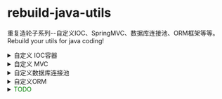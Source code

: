 # rebuild-java-utils
重复造轮子系列--自定义IOC、SpringMVC、数据库连接池、ORM框架等等。Rebuild your utils for java coding!

<details>
  <summary> 自定义 IOC容器 </summary>

</details>

<details>
  <summary> 自定义 MVC </summary>

</details>

<details>
  <summary> 自定义数据库连接池 </summary>

</details>

<details>
  <summary> 自定义ORM </summary>

</details>

<details>
  <summary> <font color=green weight=bold>TODO</font> </summary>

</details>

